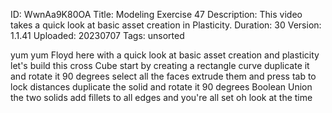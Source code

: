 ID: WwnAa9K80OA
Title: Modeling Exercise 47
Description: This video takes a quick look at basic asset creation in Plasticity.
Duration: 30
Version: 1.1.41
Uploaded: 20230707
Tags: unsorted

yum yum
Floyd here with a quick look at basic
asset creation and plasticity let's
build this cross Cube start by creating
a rectangle curve duplicate it and
rotate it 90 degrees select all the
faces extrude them and press tab to lock
distances duplicate the solid and rotate
it 90 degrees Boolean Union the two
solids add fillets to all edges and
you're all set
oh look at the time
